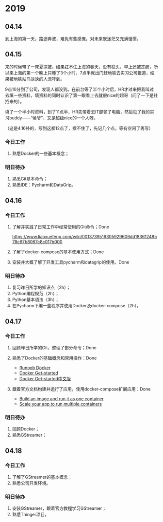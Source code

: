 # 2019

## 04.14

到上海的第一天，路途奔波，难免有些感慨，对未来既迷茫又充满憧憬。

## 04.15

来的时候带了一床夏凉被，结果扛不住上海的春天，没有枕头，早上还被冻醒，所以来上海的第一个晚上只睡了3个小时，7点半就出门赶地铁去实习公司报道，结果被地铁站乌泱泱的人流吓到。

9点10分到了公司，发现人都没到。在前台等了半个小时后，HR才过来把我叫过去填一些资料，填资料的同时认识了第一眼看上去就很nice的超哥（问了一下是社招来的）。

填了一个半小时资料，到了11点半，HR先带着去IT部领了电脑，然后见了我的实习buddy——“侯爷”，又是超级nice的一个人呀。

（这是4.16补的，写到这都12点了，撑不住了，先记几个点，等有空闲了再写）

### 今日工作

1. 熟悉Docker的一些基本概念；

### 明日待办

1. 熟悉Git基本命令；
2. 熟悉IDE：Pycharm和DataGrip。

## 04.16

### 今日工作

1. 了解并实践了日常工作中经常使用的Git命令；Done

   https://www.liaoxuefeng.com/wiki/0013739516305929606dd18361248578c67b8067c8c017b000

2. 了解了docker-compose的基本使用方式；Done

3. 安装并大概了解了开发工具pycharm和datagrip的使用。Done

### 明日待办

1. 复习昨日所学的知识点（2h）；
2. Python编程规范（2h）；
3. Python基本语法（3h）；
4. 在Pycharm下编一些程序并使用Docker及docker-compose（2h）。

## 04.17

### 今日工作

1. 回顾昨日所学的Git，整理了部分命令；Done

2. 熟悉了Docker的基础概念和常用操作：Done

   - [Runoob Docker](http://www.runoob.com/docker/docker-tutorial.html)
   - [Docker Get-started](https://docs.docker.com/get-started/)
   - [Docker Get-started中文版](https://docs.docker-cn.com/get-started/)

3. 跟着官方文档构建并运行了应用，使用docker-compose扩展应用：Done

   - [Build an image and run it as one container](https://docs.docker.com/get-started/part2/)
   - [Scale your app to run multiple containers](https://docs.docker.com/get-started/part3/)


### 明日待办

1. 回顾Docker；
2. 熟悉GStreamer；

## 04.18

### 今日工作

1. 了解了GStreamer的基本概念；
2. 熟悉公司开发环境。

### 明日待办

1. 安装GStreamer，跟着官方教程学习GStreamer；
2. 熟悉Thinger项目。